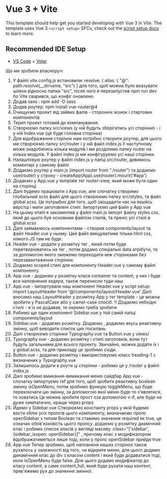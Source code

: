# Vue 3 + Vite

This template should help get you started developing with Vue 3 in Vite. The template uses Vue 3 `<script setup>` SFCs, check out the [script setup docs](https://v3.vuejs.org/api/sfc-script-setup.html#sfc-script-setup) to learn more.

## Recommended IDE Setup

- [VS Code](https://code.visualstudio.com/) + [Volar](https://marketplace.visualstudio.com/items?itemName=Vue.volar)

Що ми зробили власноруч:
1. У файлі vite.config.js встановили:
  resolve: {
    alias: {
      "@": path.resolve(__dirname, "src")
    }
для того, щоб можна було вказувати шляхи відносно папки "src",
після чого я перезапустив npm run dev бо Vite сварився, що конфіг оновлено
2. Додав sass : 
    npm add -D sass
3. Додав роутер:
    npm install vue-router@4
4. Очищуємо проект від зайвих фалів - сторонніх іконок і стартових компонентів
5. Тереп проект готовий до компанування.
6. Створюємо папку src/views (у ній будуть зберігатись усі сторінки) - 
    і у ній Index.vue (це буде головна сторінка)
7. Для відображення сторінок нам потрібно створити роутер, для цього ми створюємо 
    папку src/router і у ній файл index.js
    У наступному може знадобитись кілька модулів і ми розділимо папку router на кілька модулів. У файлі index.js ми конфігуруємо усі наші сторінки.
8. Налаштовую роутер у файлі index.js у папці src/router, дивимось коментарі у самому файлі
9. Додаємо роутер у main.js (import router from "./router") та додаємо 
    use(router) у строку - createApp(App).use(router).mount('#app')
10. Додаємо у App.vue у template тег router-view, який може бути один на сторінці
11. Далі будемо працювати з App.vue, але спочатку створимо глобальний scss файл
    для цього створюємо папку src/styles, та файл global.scss. Це потрыбно для того, щоб заощадити час на якыйсь верстці і мати заготовлені стилі. 
    Імпортуємо цей файл у App.vue <style> @import "global.scss"</style>
12. На цьому етапі я закоментив у файлі main.js імпорт файлу styles.css, який до
    цього був основним файлом стилів, та преніс усі стилі в global.scss
13. Далі займаємось компонентами - створив components/layout та файл Header.vue у
    ньому. Цей файл вміщуватиме тільки html css, ніякого JS там не буде.
14. Header.vue - додали у розмітку тег <router-link ></router-link>, яікий потім
    буде перетворюватись на тег <a></a>, потім додамо спеціальні data атрібути, та за допомогою якого зможемо переходити між сторінками без перезавантаження сторінки.
15. Додаємо scoped стилі для компоненту Header.vue у самому файлі компоненту.
16. App.vue - додаємо у розмітку класи container та content, у них і буде все
    наповнення хедера, також перенесли туди наш <router-view></router-view>
17. App.vue - імпортували наш компонент Header.vue у script setup: 
    import LayoutHeader from '@/components/layout/Header.vue'
    Далі вносимо наш LayoutHeader у розмітку App у тег template - це можна зробити у PascalCase або у camel-case спосіб.
!!    Додаємо небхідні стилі  - я їх не додавав, то окремо треба зробити
18. Робимо ще один компонент Sidebar.vue у той самій папці components/layout
19. Sidebar.vue - додаємо розмітку. Додаємо <router-link></router-link>, додаємо
    якусь реактивну змінну, щоб виводити список цих посилань
20. Далі створюємо сторінки Typography.vue та Button.vue у views/
21. Typography.vue - додаємо розмітку і стилі заголовків, вони тут будуть загальними
    для всього проекту. Звичайно, можна додати їх і у global.scss, та для прикладу це зробимо сюди.
22. Button.vue - додаємо розмітку і використовуємо класс heading-1 з визначених у 
    Typography.vue
23. Залишилось додати в роути ці сторінки - робимо це у /router у файлі index.js 
24. Далі зробимо вмикання-вимикання меню сайдбар
    App.vue - спочатку імпортуємо ref для того, щоб зробити реактивну boolean
     змінну isOpenMenu, потім зробимо функцію toggleMenu, що буде переключати цю 
     змінну, за допомогою якої меню буде то з'являтися, то ховатись
     Це можна зробити прост оза допомогою v-if, але буде не дуже симпатично, краще через props
25. Йдемо у Sidebar.vue 
    Cтворюємо константу props у якій будемо вести облік усіх пропсів цього
    компоненту, визначаємо пропс openSidebar з типом Boolean та ставимо значення
    required як true, це означає обов'язковість цього пропсу.
    додаємо у розмітку диамічний клас і робимо список класів у вигляді масиву 
    :class="['sidebar', {sidebar_isopen: openSidebar}]" , причому клас з модифікатором відображатиметься лише тоді, коли у пропс openSidebar
    прийде true
26. App.vue
    Тепер зробимо, щоб наповненя наших сторінок також рухалось у залежності від
    того, чи відкрите меню, для цього додамо динамічний клас до div з класом content
    і який буде додаватися тоді, коли isOpenMenu буде false.
    Для цього додамо модифікатор до класу content, а саме content_full, який буде рухати наш контент, пряв'яжемо рух до значення змінної. 

